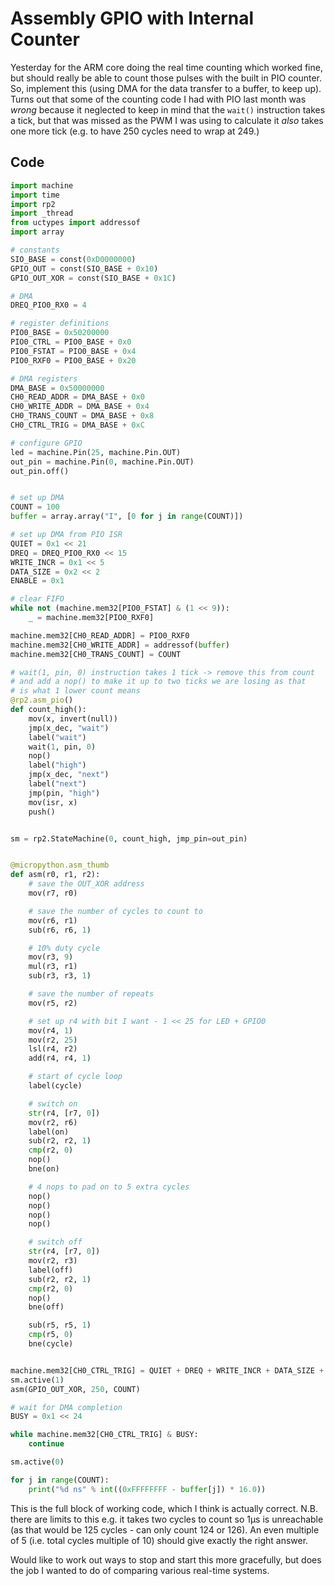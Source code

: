 # Assembly GPIO with Internal Counter

Yesterday for the ARM core doing the real time counting which worked fine, but should really be able to count those pulses with the built in PIO counter. So, implement this (using DMA for the data transfer to a buffer, to keep up). Turns out that some of the counting code I had with PIO last month was _wrong_ because it neglected to keep in mind that the `wait()` instruction takes a tick, but that was missed as the PWM I was using to calculate it _also_ takes one more tick (e.g. to have 250 cycles need to wrap at 249.)

## Code

```python
import machine
import time
import rp2
import _thread
from uctypes import addressof
import array

# constants
SIO_BASE = const(0xD0000000)
GPIO_OUT = const(SIO_BASE + 0x10)
GPIO_OUT_XOR = const(SIO_BASE + 0x1C)

# DMA
DREQ_PIO0_RX0 = 4

# register definitions
PIO0_BASE = 0x50200000
PIO0_CTRL = PIO0_BASE + 0x0
PIO0_FSTAT = PIO0_BASE + 0x4
PIO0_RXF0 = PIO0_BASE + 0x20

# DMA registers
DMA_BASE = 0x50000000
CH0_READ_ADDR = DMA_BASE + 0x0
CH0_WRITE_ADDR = DMA_BASE + 0x4
CH0_TRANS_COUNT = DMA_BASE + 0x8
CH0_CTRL_TRIG = DMA_BASE + 0xC

# configure GPIO
led = machine.Pin(25, machine.Pin.OUT)
out_pin = machine.Pin(0, machine.Pin.OUT)
out_pin.off()


# set up DMA
COUNT = 100
buffer = array.array("I", [0 for j in range(COUNT)])

# set up DMA from PIO ISR
QUIET = 0x1 << 21
DREQ = DREQ_PIO0_RX0 << 15
WRITE_INCR = 0x1 << 5
DATA_SIZE = 0x2 << 2
ENABLE = 0x1

# clear FIFO
while not (machine.mem32[PIO0_FSTAT] & (1 << 9)):
    _ = machine.mem32[PIO0_RXF0]

machine.mem32[CH0_READ_ADDR] = PIO0_RXF0
machine.mem32[CH0_WRITE_ADDR] = addressof(buffer)
machine.mem32[CH0_TRANS_COUNT] = COUNT

# wait(1, pin, 0) instruction takes 1 tick -> remove this from count
# and add a nop() to make it up to two ticks we are losing as that
# is what 1 lower count means
@rp2.asm_pio()
def count_high():
    mov(x, invert(null))
    jmp(x_dec, "wait")
    label("wait")
    wait(1, pin, 0)
    nop()
    label("high")
    jmp(x_dec, "next")
    label("next")
    jmp(pin, "high")
    mov(isr, x)
    push()


sm = rp2.StateMachine(0, count_high, jmp_pin=out_pin)


@micropython.asm_thumb
def asm(r0, r1, r2):
    # save the OUT_XOR address
    mov(r7, r0)

    # save the number of cycles to count to
    mov(r6, r1)
    sub(r6, r6, 1)

    # 10% duty cycle
    mov(r3, 9)
    mul(r3, r1)
    sub(r3, r3, 1)

    # save the number of repeats
    mov(r5, r2)

    # set up r4 with bit I want - 1 << 25 for LED + GPIO0
    mov(r4, 1)
    mov(r2, 25)
    lsl(r4, r2)
    add(r4, r4, 1)

    # start of cycle loop
    label(cycle)

    # switch on
    str(r4, [r7, 0])
    mov(r2, r6)
    label(on)
    sub(r2, r2, 1)
    cmp(r2, 0)
    nop()
    bne(on)

    # 4 nops to pad on to 5 extra cycles
    nop()
    nop()
    nop()
    nop()

    # switch off
    str(r4, [r7, 0])
    mov(r2, r3)
    label(off)
    sub(r2, r2, 1)
    cmp(r2, 0)
    nop()
    bne(off)

    sub(r5, r5, 1)
    cmp(r5, 0)
    bne(cycle)


machine.mem32[CH0_CTRL_TRIG] = QUIET + DREQ + WRITE_INCR + DATA_SIZE + ENABLE
sm.active(1)
asm(GPIO_OUT_XOR, 250, COUNT)

# wait for DMA completion
BUSY = 0x1 << 24

while machine.mem32[CH0_CTRL_TRIG] & BUSY:
    continue

sm.active(0)

for j in range(COUNT):
    print("%d ns" % int((0xFFFFFFFF - buffer[j]) * 16.0))
```

This is the full block of working code, which I think is actually correct. N.B. there are limits to this e.g. it takes two cycles to count so 1µs is unreachable (as that would be 125 cycles - can only count 124 or 126). An even multiple of 5 (i.e. total cycles multiple of 10) should give exactly the right answer.

Would like to work out ways to stop and start this more gracefully, but does the job I wanted to do of comparing various real-time systems.
